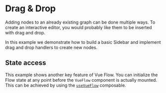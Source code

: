 # Drag & Drop

Adding nodes to an already existing graph can be done multiple ways. To create an interactive editor, you would probably
like them to be inserted with drag and drop.

In this example we demonstrate how to build a basic Sidebar and implement drag and drop handlers to create new nodes.

## State access

This example shows another key feature of Vue Flow. You can initialize the Flow state at any point before the `VueFlow` component
is actually mounted. This can be achieved by using the [`useVueFlow`](/guide/composables.html#usevueflow) composable.

<div class="mt-6">
  <Repl example="dnd"></Repl>
</div>
